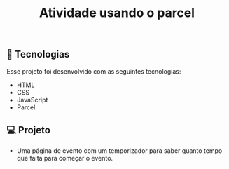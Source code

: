 <h1 align="center">Atividade usando o parcel</h1>
<br>

## 🚀 Tecnologias

Esse projeto foi desenvolvido com as seguintes tecnologias:


- HTML
- CSS 
- JavaScript
- Parcel


## 💻 Projeto

- Uma página de evento com um temporizador para saber quanto tempo que falta para começar o evento.
